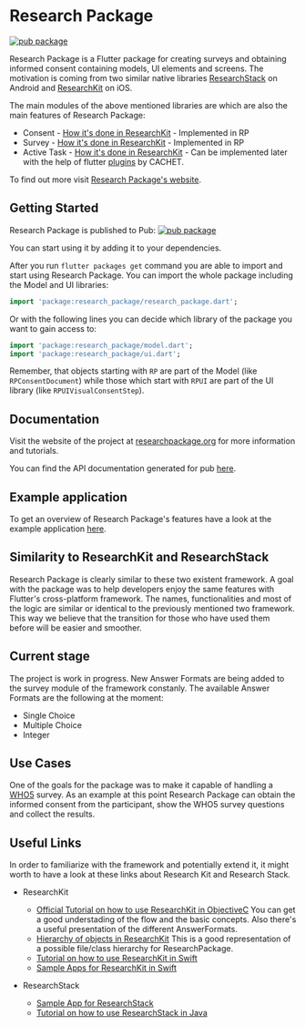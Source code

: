 # Research Package
[![pub package](https://img.shields.io/pub/v/research_package.svg)](https://pub.dartlang.org/packages/research_package)

Research Package is a Flutter package for creating surveys and obtaining informed consent containing models, UI elements and screens. 
The motivation is coming from two similar native libraries [ResearchStack](http://researchstack.org/) on Android and [ResearchKit](http://researchkit.org/) on iOS.

The main modules of the above mentioned libraries are which are also the main features of Research Package:
- Consent - [How it's done in ResearchKit](http://researchkit.org/docs/docs/InformedConsent/InformedConsent.html) - Implemented in RP
- Survey - [How it's done in ResearchKit](http://researchkit.org/docs/docs/Survey/CreatingSurveys.html) - Implemented in RP
- Active Task - [How it's done in ResearchKit](http://researchkit.org/docs/docs/ActiveTasks/ActiveTasks.html) - Can be implemented later with the help of flutter [plugins](https://github.com/cph-cachet/flutter-plugins) by CACHET.

To find out more visit [Research Package's website](https://www.researchpackage.org).
  
## Getting Started

Research Package is published to Pub: [![pub package](https://img.shields.io/pub/v/research_package.svg)](https://pub.dartlang.org/packages/research_package) 

You can start using it by adding it to your dependencies.

After you run `flutter packages get` command you are able to import and start using Research Package. 
You can import the whole package including the Model and UI libraries:

```dart
import 'package:research_package/research_package.dart';
```

Or with the following lines you can decide which library of the package you want to gain access to:

``` dart
import 'package:research_package/model.dart';
import 'package:research_package/ui.dart';
```

Remember, that objects starting with `RP` are part of the Model (like `RPConsentDocument`) while those which start with `RPUI` are part of the UI library (like `RPUIVisualConsentStep`).

## Documentation

Visit the website of the project at [researchpackage.org](https://www.researchpackage.org) for more information and tutorials.

You can find the API documentation generated for pub [here](https://pub.dev/documentation/research_package/latest/).

## Example application

To get an overview of Research Package's features have a look at the example application [here](https://pub.dev/packages/research_package#-example-tab-).

## Similarity to ResearchKit and ResearchStack

Research Package is clearly similar to these two existent framework. A goal with the package was to help developers enjoy the same features with Flutter's cross-platform framework. 
The names, functionalities and most of the logic are similar or identical to the previously mentioned two framework. This way we believe that the transition for those who have used them before will be easier and smoother.

## Current stage

The project is work in progress. New Answer Formats are being added to the survey module of the framework constanly. 
The available Answer Formats are the following at the moment:
- Single Choice
- Multiple Choice
- Integer

## Use Cases

One of the goals for the package was to make it capable of handling a [WHO5](https://www.psykiatri-regionh.dk/who-5/Documents/WHO5_English.pdf) survey. As an example at this point Research Package can obtain the informed consent from the participant, show the WHO5 survey questions and collect the results.


## Useful Links
In order to familiarize with the framework and potentially extend it, it might worth to have a look at these links about Research Kit and Research Stack.  

- ResearchKit
  - [Official Tutorial on how to use ResearchKit in ObjectiveC](http://researchkit.org/docs/docs/Survey/CreatingSurveys.html)
You can get a good understading of the flow and the basic concepts.
Also there's a useful presentation of the different AnswerFormats.
  - [Hierarchy of objects in ResearchKit](http://researchkit.org/docs/hierarchy.html)
This is a good representation of a possible file/class hierarchy for ResearchPackage.
  - [Tutorial on how to use ResearchKit in Swift](https://www.raywenderlich.com/1820-researchkit-tutorial-with-swift-getting-started)
  - [Sample Apps for ResearchKit in Swift](https://github.com/ResearchKit/ResearchKit/tree/master/samples)

- ResearchStack
  - [Sample App for ResearchStack](https://github.com/ResearchStack/SampleApp)
  - [Tutorial on how to use ResearchStack in Java](https://www.raywenderlich.com/637-researchstack-tutorial-getting-started)
